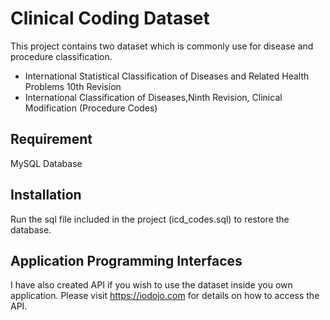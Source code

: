 # Clinical Coding Dataset

This project contains two dataset which is commonly use for disease and procedure classification.

- International Statistical Classification of Diseases and Related Health Problems 10th Revision
- International Classification of Diseases,Ninth Revision, Clinical Modification (Procedure Codes)

## Requirement

MySQL Database

## Installation

Run the sql file included in the project (icd_codes.sql) to restore the database.

## Application Programming Interfaces

I have also created API if you wish to use the dataset inside you own application. Please visit https://iodojo.com for details on how to access the API.
